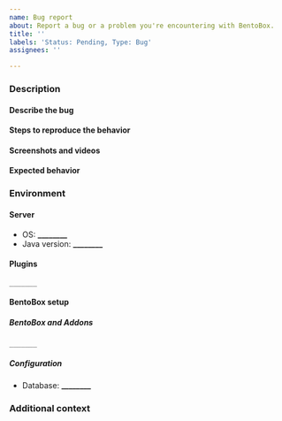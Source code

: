 ```yaml
---
name: Bug report
about: Report a bug or a problem you're encountering with BentoBox.
title: ''
labels: 'Status: Pending, Type: Bug'
assignees: ''

---
```


### Description
#### Describe the bug
<!-- A clear and concise description of the problem you're encountering. -->
<!-- /!\ Leaving this section blank will result in your ticket being closed without further explanation. -->
<!-- Please type below this line. -->

#### Steps to reproduce the behavior
<!-- Step-by-step instructions for us to reproduce the bug on our side. -->
<!-- /!\ Leaving this section blank will result in your ticket being closed without further explanation. -->
<!-- Please type below this line. -->

#### Screenshots and videos
<!-- Videos and screenshots are helpful as they can provide better information about your problem. -->
<!-- Please type below this line. -->

#### Expected behavior
<!-- Clear and concise description of what you actually expected to happen when you encountered this bug. -->
<!-- Please type below this line. -->

### Environment

#### Server
<!-- /!\ Leaving this section blank will result in your ticket being closed without further explanation. -->
<!-- Please replace the underscores with your answer. Do not remove the '*' characters. -->
 - OS: **________**
 - Java version: **________**

#### Plugins
<!-- /!\ Leaving this section blank will result in your ticket being closed without further explanation. -->
<!-- Please paste the `/plugins` output inside the code block below (remove the underscores). Do not provide an image. -->
```
_______
```

#### BentoBox setup

##### BentoBox and Addons
<!-- /!\ Leaving this section blank will result in your ticket being closed without further explanation. -->
<!-- Please paste the output of `/bentobox version` in the code block below (replace the underscores). Do not provide an image. -->
```
_______
```

##### Configuration
<!-- /!\ Leaving this section blank will result in your ticket being closed without further explanation. -->
<!-- Please replace the underscores with your answer. Do not remove the '*' characters. -->
 - Database: **________** <!-- Available options: YAML, JSON, MYSQL, MARIADB, MONGODB -->

### Additional context
<!-- Any additional information you'd like to provide us. -->
<!-- Please type below this line. -->
